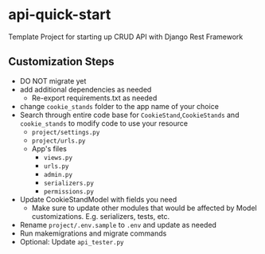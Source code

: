 # api-quick-start

Template Project for starting up CRUD API with Django Rest Framework

## Customization Steps

- DO NOT migrate yet
- add additional dependencies as needed
  - Re-export requirements.txt as needed
- change `cookie_stands` folder to the app name of your choice
- Search through entire code base for `CookieStand`,`CookieStands` and `cookie_stands` to modify code to use your resource
  - `project/settings.py`
  - `project/urls.py`
  - App's files
    - `views.py`
    - `urls.py`
    - `admin.py`
    - `serializers.py`
    - `permissions.py`
- Update CookieStandModel with fields you need
  - Make sure to update other modules that would be affected by Model customizations. E.g. serializers, tests, etc.
- Rename `project/.env.sample` to `.env` and update as needed
- Run makemigrations and migrate commands
- Optional: Update `api_tester.py`
